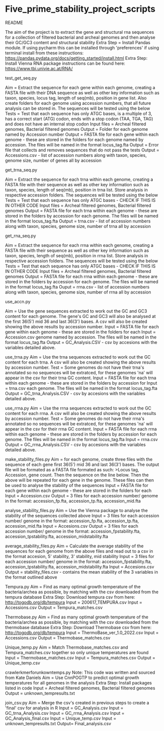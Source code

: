 # Five_prime_stability_project_scripts
README

The aim of the project is to extract the gene and structural rna sequences for a collection of filtered
bacterial and archeal genomes and then analyse their GC/GC3 content and structural stability
Extra Step = Install Pandas module. If using pycharm this can be installed through 'preferences' if
using terminal install from these instructions: https://pandas.pydata.org/docs/getting_started/install.html
Extra Step: Install Vienna RNA package instructions can be found here: https://www.tbi.univie.ac.at/RNA/

test_get_seq.py

Aim = Extract the sequence for each gene within each genome, creating a FASTA file with their DNA 
sequence as well as other key information such as taxon, species, locus tag, length of seq(mb), position in 
gene list. Also create folders for each genome using accession numbers, that all future analysis can be
stored in. The sequences will be tested using the below
Tests = Test that each sequence has only ATGC bases, is a multiple of 3, has a correct start (ATG) 
codon, ends with a stop codon (TAA, TGA, TAG) and does not have an internal stop codon
Input files = Archeal filtered genomes, Bacterial filtered genomes
Output = Folder for each genome named by Accession number
Output = FASTA file for each gene within each genome - these are stored in the folders for each
genome named by accession. The files will be named in the format locus_tag.fta
Output = Error file that collects and removes sequences that do not pass the tests
Output = Accessions.csv - list of accession numbers along with taxon, species, genome size, number of genes
all by accession

get_trna_seq.py

Aim = Extract the sequence for each trna within each genome, creating a FASTA file with their 
sequence as well as other key information such as taxon, species, length of seq(mb), position in 
trna list. Store analysis in respective accession folders. The sequences will be tested using the below
Tests = Test that each sequence has only ATGC bases - CHECK IF THIS IS IN OTHER CODE
Input files = Archeal filtered genomes, Bacterial filtered genomes
Output = FASTA file for each trna within each genome - these are stored in the folders by accession for
each genome. The files will be named in the format locus_tag.fta
Output = trna.csv - list of accession numbers along with taxon, species, genome size, number of trna
all by accession

get_rna_seq.py

Aim = Extract the sequence for each rrna within each genome, creating a FASTA file with their 
sequence as well as other key information such as taxon, species, length of seq(mb), position in 
rrna list. Store analysis in respective accession folders. The sequences will be tested using the below
Tests = Test that each sequence has only ATGC bases - CHECK IF THIS IS IN OTHER CODE
Input files = Archeal filtered genomes, Bacterial filtered genomes
Output = FASTA file for each rrna within each genome - these are stored in the folders by accession for
each genome. The files will be named in the format locus_tag.fta
Ouput = rrna.csv - list of accession numbers along with taxon, species, genome size, number of rrna
all by accession

use_accn.py

Aim = Use the gene sequences extracted to work out the GC and GC3 content for each genome. The gene's 
GC and GC3 will also be analysed at the first 36(5') mid 36 and last 36(3') bases. A csv will also be
created showing the above results by accession number.
Input = FASTA file for each gene within each genome - these are stored in the folders for each
Input = Accession.csv
genome named by accession. The files will be named in the format locus_tag.fta
Output = GC_Analysis.CSV - csv by accesions with the variables detailed above.


use_trna.py
Aim = Use the trna sequences extracted to work out the GC content for each trna. A csv will also be
created showing the above results by accession number.
Test = Some genomes do not have their trna's annotated so no sequences will be extratced, for these
genomes 'na' will appear in the csv for their trna GC content.
Input = FASTA file for each trna within each genome - these are stored in the folders by accession for
Input = trna.csv 
each genome. The files will be named in the format locus_tag.fta
Output = GC_trna_Analysis.CSV - csv by accesions with the variables detailed above.


use_rrna.py
Aim = Use the rrna sequences extracted to work out the GC content for each rrna. A csv will also be
created showing the above results by accession number.
Test = Some genomes do not have their rrna's annotated so no sequences will be extratced, for these
genomes 'na' will appear in the csv for their rrna GC content.
Input = FASTA file for each rrna within each genome - these are stored in the folders by accession for
each genome. The files will be named in the format locus_tag.fta
Input = rrna.csv
Output = GC_rrna_Analysis.CSV - csv by accesions with the variables detailed above.

make_stability_files.py
Aim = for each genome, create three files with the sequence of each gene first 36(5') mid 36 and last 
36(3') bases. The output file will be formated as a FASTA file formated as such: >Locus tag, Accession,
gene count. Then the sequence on the line below. Then the above will be repeated for each gene in the 
genome. These files can then be used to analyse the stability of the sequences
Input = FASTA file for each gene within each genome - these are stored in the folders for each
Input = Accession.csv
Output = 3 files for each accession number/ genome in the format: accession_fp.fta, accession_tp.fta, 
accession_mid.fta

analyse_stability_files.py
Aim = Use the Vienna package to analyse the stability of the sequences collected above
Input = 3 files for each accession number/ genome in the format: accession_fp.fta, accession_tp.fta, 
accession_mid.fta
Input = Accesions.csv
Output = 3 files for each accession number/ genome in the format: accession_fpstability.fta, 
accession_tpstability.fta, accession_midstability.fta


average_stability_files.py
Aim = Calculate the average stability of the sequences for each genome from the above files and read
out to a csv in the format accesion, 5' stability, 3' stability, mid stability
Input = 3 files for each accession number/ genome in the format: accession_fpstability.fta, 
accession_tpstability.fta, accession_midstability.fta
Input = Accesions.csv
Output = stability_files.csv - contains the mean stability of the 3 variables in the format outlined
above

Tempura.py
Aim = Find as many optimal growth temperature of the bacteria/archea as possible, by matching with the csv downloaded from the tempura database
Extra Step: Download tempura csv from here: http://togodb.org/db/tempura
Input = 200617_TEMPURA.csv
Input = Accessions.csv
Output = Tempura_matches.csv

Thermobase.py
Aim = Find as many optimal growth temperature of the bacteria/archea as possible, by matching with the csv downloaded from the thermobase database
Extra Step: Download Thermobase csv from here: http://togodb.org/db/tempura
Input = ThermoBase_ver_1.0_2022.csv
Input = Accessions.csv
Output = Thermobase_matches.csv

Unique_temp.py
Aim = Match Thermobase_matches.csv and Tempura_matches.csv together so only unique temperatures are found
Input = Thermobase_matches.csv
Input = Tempura_matches.csv
Output = Unique_temp.csv

crawlerkmerforunkowntemps.py
Note: This code was written and sourced from Kate Daniels
Aim = Use CnnPOGTP to predict optimal growth temperatures for all genomes in the analysis
Extra Step: Install packages listed in code
Input = Archeal filtered genomes, Bacterial filtered genomes
Output = unknown_tempresults.txt

join_csv.py
Aim = Merge the csv's created in previous steps to create a 'final' csv for analysis in R
Input = GC_Analysis.csv
Input = GC_trna_Analysis.csv
Input =  GC_rrna_Analysis.csv
Input = GC_Analysis_final.csv
Input = Unique_temp.csv
Input = unknown_tempresults.txt
Output= Final_analysis.csv



